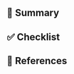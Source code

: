 ## 📌 Summary
<!--
    어떤 기능/이슈를 해결했는지 요약해주세요.
-->

## ✅ Checklist
<!--
    해당 작업이 완료되었는지 확인하기 위한 체크리스트입니다.
    리뷰어가 확인해야 할 사항을 포함합니다.
    계획중이나 아직 완료되지 않은 작업 또한 `TODO -` 로 작성해주세요.  

    ex.
    - [ ] 테스트 코드 포함
    - [ ] 불필요한 코드 제거
    - [ ] README or 주석 보강 (필요 시)
-->

## 📎 References
<!--
  (Optional: 참고 자료가 없는 작업 - 단순 버그 픽스 등 의 경우엔 해당 란을 제거해주세요 !)
  리뷰어가 참고할 수 있는 추가적인 정보나 문서, 링크 등을 작성해주세요.
  예시:
  - 관련 문서 링크
  - 관련 정책 링크
-->